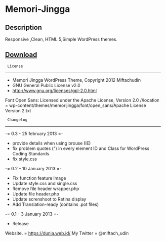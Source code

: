 Memori-Jingga
=============

  Description
------------------------------------------------------
Responsive ,Clean, HTML 5,Simple  WordPress themes.


<h2>
<a name="download" class="anchor" href="#download">
<span class="octicon octicon-link"></span></a>
<a href="http://wordpress.org/themes/memori-jingga">Download</a>
</h2>


	 License 
------------------------------------------------------
- Memori Jingga WordPress Theme, Copyright 2012 Miftachudin
- GNU General Public License v2.0
- http://www.gnu.org/licenses/gpl-2.0.html

Font Open Sans:
Licensed under the Apache License, Version 2.0 
//location = wp-content/themes/memorijingga/font/open_sans/Apache License Version 2.txt

	 Changelog 
------------------------------------------------------
-= 0.3 - 25 february 2013 =-
* provide details when using brouse (IE)
* fix problem quotes (") in every element ID and Class for WordPress Coding Standards
* fix style.css



-= 0.2 - 10 January 2013 =-
* Fix function feature Image 
* Update style.css and single.css
* Remove file header wrapper.php
* Update file header.php
* Update screnshoot to Retina display 
* Add Translation-ready (contains .pot files) 

-= 0.1 - 3 January 2013 =-
* Release


Website.      = https://dunia.web.id/
My Twitter    = @miftach_udin

